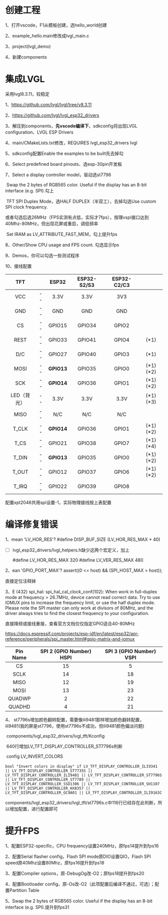 # 创建工程

1、打开vscode，F1从模板创建，选hello_world创建

2、example_hello.main修改成lvgl_main.c

3、project(lvgl_demo)

4、新建components



# 集成LVGL

采用lvgl8.3.11，较稳定

1、https://github.com/lvgl/lvgl/tree/v8.3.11

2、https://github.com/lvgl/lvgl_esp32_drivers

3、解压到components，**先vscode编译下**，sdkconfig将出现LVGL configuration、LVGL ESP Drivers

4、main/CMakeLists.txt修改，REQUIRES lvgl_esp32_drivers lvgl

5、sdkconfig配置Enable the examples to be built先去掉勾

6、Select predefined board pinouts、选esp-30pin开发板

7、Select a display controller model，驱动选st7796

​	   Swap the 2 bytes of RGB565 color. Useful if the display has an 8-bit interface (e.g. SPI).勾上

​		TFT SPI Duplex Mode，选HALF DUPLEX（半双工），去掉勾选Use custom SPI clock frequency.

​		或者勾选后选26MHz（FPS实测有点低，实际才7fps），按理vspi接口达到40Mhz-80MHz，但出现花屏或重启，调低频率

​		Set IRAM as LV_ATTRIBUTE_FAST_MEM，勾上提升fps

8、Other/Show CPU usage and FPS count. 勾选显示fps

9、Demos，你可以勾选一些测试程序

10、接线配置

|     TFT     |      |   ESP32    | ESP32-S2/S3 | ESP32-C2/C3 |           |
| :---------: | :--: | :--------: | :---------: | :---------: | :-------: |
|     VCC     |  --  |    3.3V    |    3.3V     |     3V3     |           |
|     GND     |  --  |    GND     |     GND     |     GND     |           |
|     CS      |  --  |   GPIO15   |   GPIO34    |    GPIO2    |           |
|    REST     |  --  |   GPIO33   |   GPIO41    |    GPIO4    |   (*1)    |
|     D/C     |  --  |   GPIO27   |   GPIO40    |    GPIO3    |   (*1)    |
|    MOSI     |  --  | **GPIO13** |   GPIO35    |    GPIO0    | (*1) (*2) |
|     SCK     |  --  | **GPIO14** |   GPIO36    |    GPIO1    | (*1) (*2) |
| LED（背光） |  --  |    3.3V    |    3.3V     |    3.3V     | (*1) (*3) |
|    MISO     |  --  |    N/C     |     N/C     |     N/C     |           |
|    T_CLK    |  --  | **GPIO14** |   GPIO36    |    GPIO1    | (*1) (*2) |
|    T_CS     |  --  |   GPIO21   |   GPIO38    |    GPIO7    | (*1) (*4) |
|    T_DIN    |  --  | **GPIO13** |   GPIO35    |    GPIO0    | (*1) (*2) |
|    T_OUT    |  --  |   GPIO12   |   GPIO37    |    GPIO6    | (*1) (*2) |
|    T_IRQ    |  --  |   GPIO22   |   GPIO39    |    GPIO8    |           |

配置xpt2046共用spi设置-1，实际物理接线按上表配置



# 编译修复错误

1、mean 'LV_HOR_RES'?
 #define DISP_BUF_SIZE  (LV_HOR_RES_MAX * 40)

- [ ] lvgl_esp32_drivers/lvgl_helpers.h缺少这两个宏定义，加上

  #define LV_HOR_RES_MAX 320
  #define LV_VER_RES_MAX 480

2、ean 'GPIO_PORT_MAX'?
     assert((0 <= host) && (SPI_HOST_MAX > host));

直接定位注释掉

3、E (432) spi_hal: spi_hal_cal_clock_conf(102): When work in full-duplex mode at frequency > 26.7MHz, device cannot read correct data.
Try to use IOMUX pins to increase the frequency limit, or use the half duplex mode.
Please note the SPI master can only work at divisors of 80MHz, and the driver always tries to find the closest frequency to your configuration.

直接降频或接线重接，查看官方文档仅仅指定GPIO适合40-80MHz

https://docs.espressif.com/projects/esp-idf/en/latest/esp32/api-reference/peripherals/spi_master.html#gpio-matrix-and-iomux

| Pin Name | SPI 2 (GPIO Number) HSPI | SPI 3 (GPIO Number) VSPI |
| :------: | :----------------------: | :----------------------: |
|    CS    |            15            |            5             |
|   SCLK   |            14            |            18            |
|   MISO   |            12            |            19            |
|   MOSI   |            13            |            23            |
|  QUADWP  |            2             |            22            |
|  QUADHD  |            4             |            21            |

4、 st7796s增加颜色翻转配置，需要像ili9481那样增加颜色翻转配置，ili9481(我的屏是st7796，使用st7796s不成功，但ili9481颜色偏淡问题)

​		components/lvgl_esp32_drivers/lvgl_tft/Kconfig

​		640行增加LV_TFT_DISPLAY_CONTROLLER_ST7796s判断

​		config LV_INVERT_COLORS

​        `bool "Invert colors in display" if LV_TFT_DISPLAY_CONTROLLER_ILI9341 || LV_TFT_DISPLAY_CONTROLLER_ST7735S || LV_TFT_DISPLAY_CONTROLLER_ILI9481 || LV_TFT_DISPLAY_CONTROLLER_ST7796S || LV_TFT_DISPLAY_CONTROLLER_ST7789 || LV_TFT_DISPLAY_CONTROLLER_SSD1306 || LV_TFT_DISPLAY_CONTROLLER_SH1107 || LV_TFT_DISPLAY_CONTROLLER_HX8357 || LV_TFT_DISPLAY_CONTROLLER_GC9A01 || LV_TFT_DISPLAY_CONTROLLER_ILI9163C`

​		components/lvgl_esp32_drivers/lvgl_tft/st7796s.c中116行已经存在此判断，所以增加配置，进行配置即可

# 提升FPS

1、配置ESP32-specific，CPU frequency设置240MHz，原fps14提升到fps16

2、配置Serial flasher config，Flash SPI mode原DIO设置QIO，Flash SPI speed原40Mhz设置80Mhz，原fps16提升到fps18

3、配置Compiler options，原-DebugOg改-O2；原fps18提升到fps20

4、配置Bootloader config，原-Os改-O2（此项配置后编译不通过，可选）；配置Partition Table

5、Swap the 2 bytes of RGB565 color. Useful if the display has an 8-bit interface (e.g. SPI).提升到fps31

​	 
